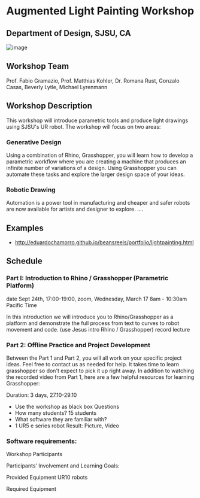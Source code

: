# Augmented Light Painting Workshop
## Department of Design, SJSU, CA

![image](https://user-images.githubusercontent.com/13201783/122343449-ff6da180-cf45-11eb-8baf-2d452b6c068e.png)

## Workshop Team
Prof. Fabio Gramazio, Prof. Matthias Kohler, Dr. Romana Rust, Gonzalo Casas, Beverly Lytle, Michael Lyrenmann

## Workshop Description

This workshop will introduce parametric tools and produce light drawings using SJSU's UR robot. The workshop will focus on two areas:

### Generative Design

Using a combination of Rhino, Grasshopper, you will learn how to develop a parametric workflow where you are creating a machine that produces an infinite number of variations of a design. Using Grasshopper you can automate these tasks and explore the larger design space of your ideas. 

### Robotic Drawing

Automation is a power tool in manufacturing and cheaper and safer robots are now available for artists and designer to explore. ....

## Examples
* http://eduardochamorro.github.io/beansreels/portfolio/lightpainting.html


## Schedule

### Part I: Introduction to Rhino / Grasshopper (Parametric Platform)
date Sept 24th, 17:00-19:00, zoom, 
Wednesday, March 17 8am - 10:30am Pacific Time

In this introduction we will introduce you to Rhino/Grasshopper as a platform and demonstrate the full process from text to curves to robot movement and code.
(use Jesus intro Rhino / Grasshopper)
record lecture 

### Part 2: Offline Practice and Project Development

Between the Part 1 and Part 2, you will all work on your specific project ideas. Feel free to contact us as needed for help. It takes time to learn grasshopper so don't expect to pick it up right away. In addition to watching the recorded video from Part 1, here are a few helpful resources for learning Grasshopper:





























Duration: 3 days, 27.10-29.10
-	Use the workshop as black box
Questions
-	How many students? 15 students
-	What software they are familiar with?
-	1 UR5 e series robot
Result: Picture, Video 




### Software requirements:


Workshop Participants

Participants’ Involvement and Learning Goals:



Provided Equipment
UR10 robots

Required Equipment

